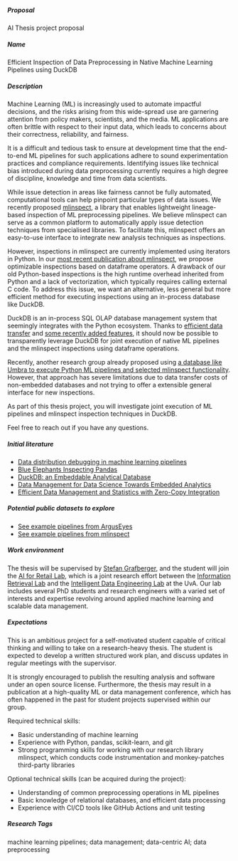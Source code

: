 ##### Proposal
AI Thesis project proposal

##### Name
Efficient Inspection of Data Preprocessing in Native Machine Learning Pipelines using DuckDB

##### Description
Machine Learning (ML) is increasingly used to automate impactful decisions, and the risks arising from this wide-spread use are garnering attention from policy makers, scientists, and the media. ML applications are often brittle with respect to their input data, which leads to concerns about their correctness, reliability, and fairness.

It is a difficult and tedious task to ensure at development time that the end-to-end ML pipelines for such applications adhere to sound experimentation practices and compliance requirements. Identifying issues like technical bias introduced during data preprocessing currently requires a high degree of discipline, knowledge and time from data scientists.

While issue detection in areas like fairness cannot be fully automated, computational tools can help pinpoint particular types of data issues. We recently proposed [mlinspect](https://github.com/stefan-grafberger/mlinspect), a library that enables lightweight lineage-based inspection of ML preprocessing pipelines. We believe mlinspect can serve as a common platform to automatically apply issue detection techniques from specialised libraries. To facilitate this, mlinspect offers an easy-to-use interface to integrate new analysis techniques as inspections.

However, inspections in mlinspect are currently implemented using iterators in Python. In our [most recent publication about mlinspect](https://stefan-grafberger.com/mlinspect-journal.pdf), we propose optimizable inspections based on dataframe operators. A drawback of our old Python-based inspections is the high runtime overhead inherited from Python and a lack of vectorization, which typically requires calling external C code. To address this issue, we want an alternative, less general but more efficient method for executing inspections using an in-process database like DuckDB. 

DuckDB is an in-process SQL OLAP database management system that seemingly integrates with the Python ecosystem. Thanks to [efficient data transfer](https://dl.acm.org/doi/pdf/10.1145/2618243.2618265) and [some recently added features](https://github.com/duckdb/duckdb/pull/3700), it should now be possible to transparently leverage DuckDB for joint execution of native ML pipelines and the mlinspect inspections using dataframe operations.

Recently, another research group already proposed using [a database like Umbra to execute Python ML pipelines and selected mlinspect functionality](https://db.in.tum.de/~schuele/data/mlinspect.pdf?lang=en). However, that approach has severe limitations due to data transfer costs of non-embedded databases and not trying to offer a extensible general interface for new inspections.

As part of this thesis project, you will investigate joint execution of ML pipelines and mlinspect inspection techniques in DuckDB.

Feel free to reach out if you have any questions.

##### Initial literature
* [Data distribution debugging in machine learning pipelines](https://stefan-grafberger.com/mlinspect-journal.pdf)
* [Blue Elephants Inspecting Pandas](https://db.in.tum.de/~schuele/data/mlinspect.pdf?lang=en)
* [DuckDB: an Embeddable Analytical Database](https://duckdb.org/pdf/SIGMOD2019-demo-duckdb.pdf)
* [Data Management for Data Science Towards Embedded Analytics](https://duckdb.org/pdf/CIDR2020-raasveldt-muehleisen-duckdb.pdf)
* [Efficient Data Management and Statistics with Zero-Copy Integration](https://dl.acm.org/doi/pdf/10.1145/2618243.2618265)


##### Potential public datasets to explore
* [See example pipelines from ArgusEyes](https://github.com/schelterlabs/arguseyes/tree/master/arguseyes/example_pipelines)
* [See example pipelines from mlinspect](https://github.com/stefan-grafberger/mlinspect/tree/master/example_pipelines)


##### Work environment
The thesis will be supervised by [Stefan Grafberger](https://stefan-grafberger.com/), and the student will join the [AI for Retail Lab](https://stefan-grafberger.com/), which is a joint research effort between the [Information Retrieval Lab](https://irlab.science.uva.nl/) and the [Intelligent Data Engineering Lab](https://indelab.org/) at the UvA. Our lab includes several PhD students and research engineers with a varied set of interests and expertise revolving around applied machine learning and scalable data management.

##### Expectations
This is an ambitious project for a self-motivated student capable of critical thinking and willing to take on a research-heavy thesis. The student is expected to develop a written structured work plan, and discuss updates in regular meetings with the supervisor.

It is strongly encouraged to publish the resulting analysis and software under an open source license. Furthermore, the thesis may result in a publication at a high-quality ML or data management conference, which has often happened in the past for student projects supervised within our group.

Required technical skills:
* Basic understanding of machine learning
* Experience with Python, pandas, scikit-learn, and git
* Strong programming skills for working with our research library mlinspect, which conducts code instrumentation and monkey-patches third-party libraries

Optional technical skills (can be acquired during the project):
* Understanding of common preprocessing operations in ML pipelines
* Basic knowledge of relational databases, and efficient data processing
* Experience with CI/CD tools like GitHub Actions and unit testing

##### Research Tags
machine learning pipelines; data management; data-centric AI; data preprocessing  
